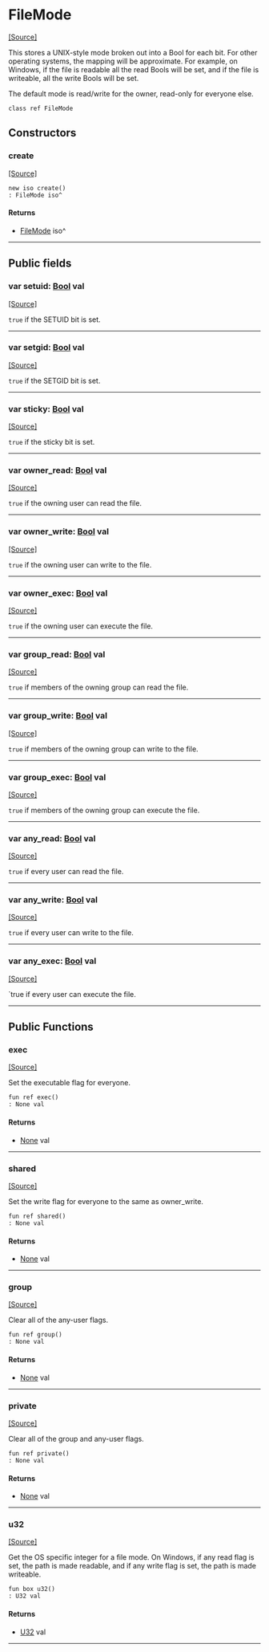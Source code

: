 # FileMode
<span class="source-link">[[Source]](src/files/file_mode.md#L-0-1)</span>

This stores a UNIX-style mode broken out into a Bool for each bit. For other
operating systems, the mapping will be approximate. For example, on Windows,
if the file is readable all the read Bools will be set, and if the file is
writeable, all the write Bools will be set.

The default mode is read/write for the owner, read-only for everyone else.


```pony
class ref FileMode
```

## Constructors

### create
<span class="source-link">[[Source]](src/files/file_mode.md#L-0-1)</span>


```pony
new iso create()
: FileMode iso^
```

#### Returns

* [FileMode](files-FileMode.md) iso^

---

## Public fields

### var setuid: [Bool](builtin-Bool.md) val
<span class="source-link">[[Source]](src/files/file_mode.md#L-0-10)</span>

`true` if the SETUID bit is set.



---

### var setgid: [Bool](builtin-Bool.md) val
<span class="source-link">[[Source]](src/files/file_mode.md#L-0-13)</span>

`true` if the SETGID bit is set.



---

### var sticky: [Bool](builtin-Bool.md) val
<span class="source-link">[[Source]](src/files/file_mode.md#L-0-16)</span>

`true` if the sticky bit is set.



---

### var owner_read: [Bool](builtin-Bool.md) val
<span class="source-link">[[Source]](src/files/file_mode.md#L-0-19)</span>

`true` if the owning user can read the file.



---

### var owner_write: [Bool](builtin-Bool.md) val
<span class="source-link">[[Source]](src/files/file_mode.md#L-0-22)</span>

`true` if the owning user can write to the file.



---

### var owner_exec: [Bool](builtin-Bool.md) val
<span class="source-link">[[Source]](src/files/file_mode.md#L-0-25)</span>

`true` if the owning user can execute the file.



---

### var group_read: [Bool](builtin-Bool.md) val
<span class="source-link">[[Source]](src/files/file_mode.md#L-0-28)</span>

`true` if members of the owning group can read the file.



---

### var group_write: [Bool](builtin-Bool.md) val
<span class="source-link">[[Source]](src/files/file_mode.md#L-0-31)</span>

`true` if members of the owning group can write to the file.



---

### var group_exec: [Bool](builtin-Bool.md) val
<span class="source-link">[[Source]](src/files/file_mode.md#L-0-34)</span>

`true` if members of the owning group can execute the file.



---

### var any_read: [Bool](builtin-Bool.md) val
<span class="source-link">[[Source]](src/files/file_mode.md#L-0-37)</span>

`true` if every user can read the file.



---

### var any_write: [Bool](builtin-Bool.md) val
<span class="source-link">[[Source]](src/files/file_mode.md#L-0-40)</span>

`true` if every user can write to the file.



---

### var any_exec: [Bool](builtin-Bool.md) val
<span class="source-link">[[Source]](src/files/file_mode.md#L-0-43)</span>

`true if every user can execute the file.



---

## Public Functions

### exec
<span class="source-link">[[Source]](src/files/file_mode.md#L-0-46)</span>


Set the executable flag for everyone.


```pony
fun ref exec()
: None val
```

#### Returns

* [None](builtin-None.md) val

---

### shared
<span class="source-link">[[Source]](src/files/file_mode.md#L-0-54)</span>


Set the write flag for everyone to the same as owner_write.


```pony
fun ref shared()
: None val
```

#### Returns

* [None](builtin-None.md) val

---

### group
<span class="source-link">[[Source]](src/files/file_mode.md#L-0-61)</span>


Clear all of the any-user flags.


```pony
fun ref group()
: None val
```

#### Returns

* [None](builtin-None.md) val

---

### private
<span class="source-link">[[Source]](src/files/file_mode.md#L-0-69)</span>


Clear all of the group and any-user flags.


```pony
fun ref private()
: None val
```

#### Returns

* [None](builtin-None.md) val

---

### u32
<span class="source-link">[[Source]](src/files/file_mode.md#L-0-80)</span>


Get the OS specific integer for a file mode. On Windows, if any read flag
is set, the path is made readable, and if any write flag is set, the path
is made writeable.


```pony
fun box u32()
: U32 val
```

#### Returns

* [U32](builtin-U32.md) val

---

